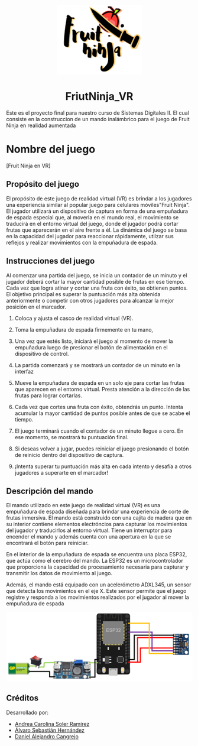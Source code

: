 <div align="center">

![banner](img/Titulo.png)

# FriutNinja_VR

</div>

Este es el proyecto final para nuestro curso de Sistemas Digitales II. El cual consiste en la construccion de un mando inalámbrico para el juego de Fruit Ninja en realidad aumentada
# Nombre del juego

[Fruit Ninja en VR]

## Propósito del juego

El propósito de este juego de realidad virtual (VR) es brindar a los jugadores una experiencia similar al popular juego para celulares móviles"Fruit Ninja". El jugador utilizará un dispositivo de captura en forma de una empuñadura de espada especial que, al moverla en el mundo real, el movimiento se traducirá en el entorno virtual del juego, donde el jugador podrá cortar frutas que aparecerán en el aire frente a él. La dinámica del juego se basa en la capacidad del jugador para reaccionar rápidamente, utilzar sus reflejos y realizar movimientos con la empuñadura de espada. 

## Instrucciones del juego

Al comenzar una partida del juego, se inicia un contador de un minuto y el jugador deberá cortar la mayor cantidad posible de frutas en ese tiempo. Cada vez que logra atinar y cortar una fruta con éxito, se obtienen puntos. El objetivo principal es superar la puntuación más alta obtenida anteriormente o competir con otros jugadores para alcanzar la mejor posición en el marcador.

1. Coloca y ajusta el casco de realidad virtual (VR).

2. Toma la empuñadura de espada firmemente en tu mano,

3. Una vez que estés listo, iniciará el juego al momento de mover la empuñadura luego de presionar el botón de alimentación en el dispositivo de control.

4. La partida comenzará y se mostrará un contador de un minuto en la interfaz

5. Mueve la empuñadura de espada en un solo eje para cortar las frutas que aparecen en el entorno virtual. Presta atención a la dirección de las frutas para lograr cortarlas.

6. Cada vez que cortes una fruta con éxito, obtendrás un punto. Intenta acumular la mayor cantidad de puntos posible antes de que se acabe el tiempo.

7. El juego terminará cuando el contador de un minuto llegue a cero. En ese momento, se mostrará tu puntuación final.

10. Si deseas volver a jugar, puedes reiniciar el juego presionando el botón de reinicio dentro del dispositivo de captura.

11. ¡Intenta superar tu puntuación más alta en cada intento y desafía a otros jugadores a superarte en el marcador!

## Descripción del mando

El mando utilizado en este juego de realidad virtual (VR) es una empuñadura de espada  diseñada para brindar una experiencia de corte de frutas inmersiva. El mando está construido con una cajita de madera que en su interior contiene elementos electróncios para capturar los movimientos del jugador y traducirlos al entorno virtual. Tiene un interruptor para encender el mando y además cuenta con una apertura en la que se encontrará el botón para reiniciar.

En el interior de la empuñadura de espada se encuentra una placa ESP32, que actúa como el cerebro del mando. La ESP32 es un microcontrolador que proporciona la capacidad de procesamiento necesaria para capturar y transmitir los datos de movimiento al juego.

Además, el mando está equipado con un acelerómetro ADXL345, un sensor que detecta los movimientos en el eje X. Este sensor permite que el juego registre y responda a los movimientos realizados por el jugador al mover la empuñadura de espada

![Circuito electrónico](img/esquema.PNG)

## Créditos

Desarrollado por:
- [Andrea Carolina Soler Ramírez](andreac.solerr@uqvirtual.edu.co)
- [Álvaro Sebastián Hernández](alvaros.hernandezr@uqvirtual.edu.co)
- [Daniel Alejandro Cangrejo](daniela.cangrejol@uqvirtual.edu.co)
